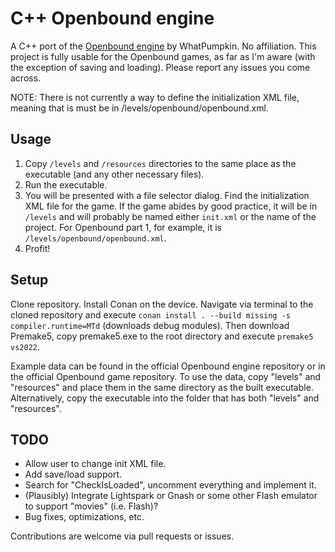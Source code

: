 # C++ Openbound engine
A C++ port of the [Openbound engine](https://github.com/WhatPumpkin/Sburb) by WhatPumpkin. No affiliation.
This project is fully usable for the Openbound games, as far as I'm aware (with the exception of saving and loading). Please report any issues you come across.

NOTE: There is not currently a way to define the initialization XML file, meaning that is must be in /levels/openbound/openbound.xml.

## Usage
1. Copy `/levels` and `/resources` directories to the same place as the executable (and any other necessary files).
2. Run the executable.
3. You will be presented with a file selector dialog. Find the initialization XML file for the game. If the game abides by good practice, it will be in `/levels` and will probably be named either `init.xml` or the name of the project. For Openbound part 1, for example, it is `/levels/openbound/openbound.xml`.
4. Profit!

## Setup
Clone repository.
Install Conan on the device.
Navigate via terminal to the cloned repository and execute `conan install . --build missing -s compiler.runtime=MTd` (downloads debug modules).
Then download Premake5, copy premake5.exe to the root directory and execute `premake5 vs2022`.

Example data can be found in the official Openbound engine repository or in the official Openbound game repository. To use the data, copy "levels" and "resources" and place them in the same directory as the built executable. Alternatively, copy the executable into the folder that has both "levels" and "resources".

## TODO

- Allow user to change init XML file.
- Add save/load support.
- Search for "CheckIsLoaded", uncomment everything and implement it.
- (Plausibly) Integrate Lightspark or Gnash or some other Flash emulator to support "movies" (i.e. Flash)?
- Bug fixes, optimizations, etc.

Contributions are welcome via pull requests or issues.